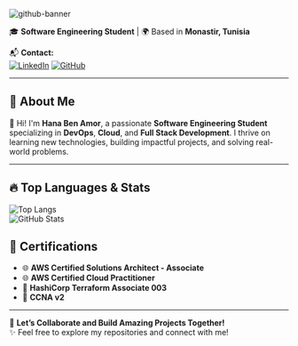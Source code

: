 ![github-banner](https://github.com/user-attachments/assets/24f3a8fb-a04d-4c04-87a0-4c3d3567f82b)


🎓 **Software Engineering Student** | 🌍 Based in **Monastir, Tunisia**  

📬 **Contact:**  
[![LinkedIn](https://img.shields.io/badge/LinkedIn-Connect-blue)](https://www.linkedin.com/in/hana-ben-amor)  [![GitHub](https://img.shields.io/badge/GitHub-Visit-darkgreen)](https://github.com/hana-ben-amor)  

---

## 🌟 **About Me**  
👋 Hi! I'm **Hana Ben Amor**, a passionate **Software Engineering Student** specializing in **DevOps**, **Cloud**, and **Full Stack Development**. I thrive on learning new technologies, building impactful projects, and solving real-world problems.

---

## 🔥 Top Languages & Stats  

![Top Langs](https://github-readme-stats.vercel.app/api/top-langs/?username=hana-ben-amor&layout=compact&theme=radical)  
![GitHub Stats](https://github-readme-stats.vercel.app/api?username=hana-ben-amor&show_icons=true&theme=radical)  


## 📜 **Certifications**  
- 🌐 **AWS Certified Solutions Architect - Associate**  
- 🌐 **AWS Certified Cloud Practitioner**  
- 🔐 **HashiCorp Terraform Associate 003**  
- 📡 **CCNA v2**  

---


🚀 **Let’s Collaborate and Build Amazing Projects Together!**  
✨ Feel free to explore my repositories and connect with me!
